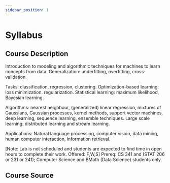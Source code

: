 ```yaml
---
sidebar_position: 1
---
```


# Syllabus 

## Course Description 
Introduction to modeling and algorithmic techniques for machines to learn concepts from data. Generalization: underfitting, overfitting, cross-validation. 

Tasks: classification, regression, clustering. Optimization-based learning: loss minimization. regularization. Statistical learning: maximum likelihood, Bayesian learning. 

Algorithms: nearest neighbour, (generalized) linear regression, mixtures of Gaussians, Gaussian processes, kernel methods, support vector machines, deep learning, sequence learning, ensemble techniques. Large scale learning: distributed learning and stream learning. 

Applications: Natural language processing, computer vision, data mining, human computer interaction, information retrieval.

[Note: Lab is not scheduled and students are expected to find time in open hours to complete their work. Offered: F,W,S]
Prereq: CS 341 and (STAT 206 or 231 or 241); Computer Science and BMath (Data Science) students only.
 
## Course Source
